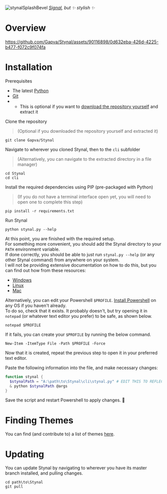![stynalSplashBevel](https://github.com/Gapva/Stynal/assets/90116898/71cb1e33-c1a1-42de-872e-a3fe44874cb4)
*[Signal](https://signal.org/), but ✨ stylish ✨*

# Overview
https://github.com/Gapva/Stynal/assets/90116898/0d632eba-426d-4225-b477-f072c9f074fa

# Installation
Prerequisites
- The latest [Python](https://www.python.org/downloads/)
- [Git](https://git-scm.com/downloads)
- - This is optional if you want to [download the repository yourself](https://github.com/Gapva/Stynal/archive/refs/heads/main.zip) and extract it

Clone the repository
> (Optional if you downloaded the repository yourself and extracted it)
```console
git clone Gapva/Stynal
```

Navigate to wherever you cloned Stynal, then to the `cli` subfolder
> (Alternatively, you can navigate to the extracted directory in a file manager)
```console
cd Stynal
cd cli
```

Install the required dependencies using PIP (pre-packaged with Python)
> (If you do not have a terminal interface open yet, you will need to open one to complete this step)
```console
pip install -r requirements.txt
```

Run Stynal
```console
python stynal.py --help
```

At this point, you are finished with the required setup.  
For something more convenient, you should add the Stynal directory to your `PATH` environment variable.  
If done correctly, you should be able to just run `stynal.py --help` (or any other Stynal command) from anywhere on your system.  
I will not be providing extensive documentation on how to do this, but you can find out how from these resources:
- [Windows](https://stackoverflow.com/questions/44272416/how-to-add-a-folder-to-path-environment-variable-in-windows-10-with-screensho)
- [Linux](https://phoenixnap.com/kb/linux-add-to-path)
- [Mac](https://stackoverflow.com/questions/22465332/setting-path-environment-variable-in-osx-permanently)

Alternatively, you can edit your Powershell `$PROFILE`. [Install Powershell](https://learn.microsoft.com/en-us/powershell/scripting/install/installing-powershell?view=powershell-7.4) on any OS if you haven't already.  
To do so, check that it exists. It probably doesn't, but try opening it in `notepad` (or whatever text editor you prefer) to be safe, as shown below.
```console
notepad $PROFILE
```
If it fails, you can create your `$PROFILE` by running the below command.
```console
New-Item -ItemType File -Path $PROFILE -Force
```
Now that it is created, repeat the previous step to open it in your preferred text editor.

Paste the following information into the file, and make necessary changes:
```ps1
function stynal {
  $stynalPath = "A:\path\to\Stynal\cli\stynal.py" # EDIT THIS TO REFLECT THE ACTUAL STYNAL PATH
  & python $stynalPath @args
}
```

Save the script and restart Powershell to apply changes. 🎉

# Finding Themes
You can find (and contribute to) a list of themes [here](https://github.com/Gapva/stynal-themes).

# Updating
You can update Stynal by navigating to wherever you have its master branch installed, and pulling changes.
```console
cd path\to\Stynal
git pull
```
